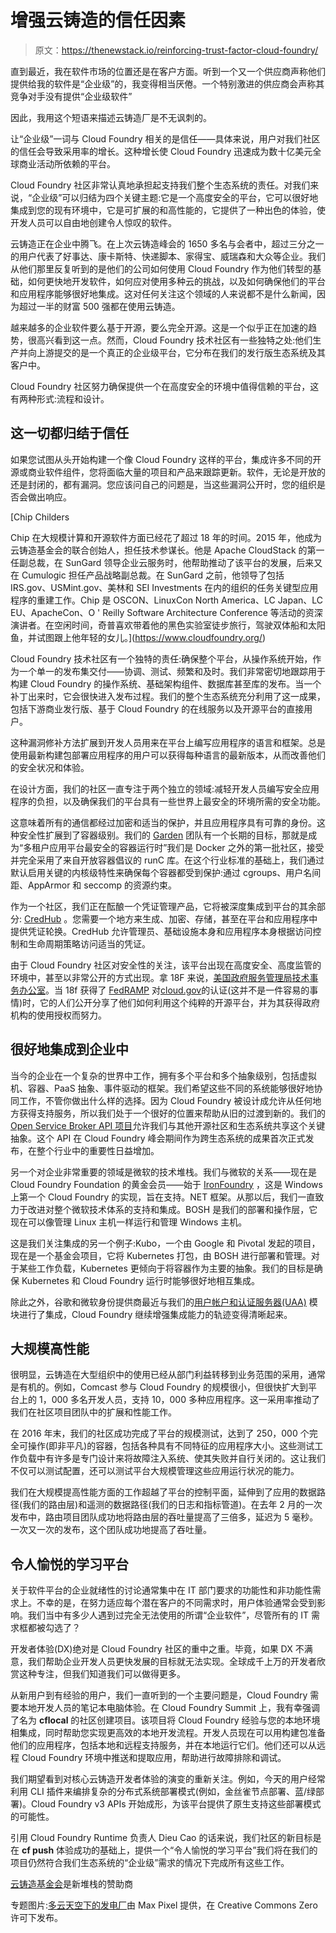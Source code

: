 # 增强云铸造的信任因素

> 原文：<https://thenewstack.io/reinforcing-trust-factor-cloud-foundry/>

直到最近，我在软件市场的位置还是在客户方面。听到一个又一个供应商声称他们提供给我的软件是“企业级”的，我变得相当厌倦。一个特别激进的供应商会声称其竞争对手没有提供“企业级软件”

因此，我用这个短语来描述云铸造厂是不无讽刺的。

让“企业级”一词与 Cloud Foundry 相关的是信任——具体来说，用户对我们社区的信任会导致采用率的增长。这种增长使 Cloud Foundry 迅速成为数十亿美元全球商业活动所依赖的平台。

Cloud Foundry 社区非常认真地承担起支持我们整个生态系统的责任。对我们来说，“企业级”可以归结为四个关键主题:它是一个高度安全的平台，它可以很好地集成到您的现有环境中，它是可扩展的和高性能的，它提供了一种出色的体验，使开发人员可以自由地创建令人惊叹的软件。

云铸造正在企业中腾飞。在上次云铸造峰会的 1650 多名与会者中，超过三分之一的用户代表了好事达、康卡斯特、快递脚本、家得宝、威瑞森和大众等企业。我们从他们那里反复听到的是他们的公司如何使用 Cloud Foundry 作为他们转型的基础，如何更快地开发软件，如何应对使用多种云的挑战，以及如何确保他们的平台和应用程序能够很好地集成。这对任何关注这个领域的人来说都不是什么新闻，因为超过一半的财富 500 强都在使用云铸造。

越来越多的企业软件要么基于开源，要么完全开源。这是一个似乎正在加速的趋势，很高兴看到这一点。然而，Cloud Foundry 技术社区有一些独特之处:他们生产并向上游提交的是一个真正的企业级平台，它分布在我们的发行版生态系统及其客户中。

Cloud Foundry 社区努力确保提供一个在高度安全的环境中值得信赖的平台，这有两种形式:流程和设计。

## 这一切都归结于信任

如果您试图从头开始构建一个像 Cloud Foundry 这样的平台，集成许多不同的开源或商业软件组件，您将面临大量的项目和产品来跟踪更新。软件，无论是开放的还是封闭的，都有漏洞。您应该问自己的问题是，当这些漏洞公开时，您的组织是否会做出响应。

 [Chip Childers

Chip 在大规模计算和开源软件方面已经花了超过 18 年的时间。2015 年，他成为云铸造基金会的联合创始人，担任技术参谋长。他是 Apache CloudStack 的第一任副总裁，在 SunGard 领导企业云服务时，他帮助推动了该平台的发展，后来又在 Cumulogic 担任产品战略副总裁。在 SunGard 之前，他领导了包括 IRS.gov、USMint.gov、美林和 SEI Investments 在内的组织的任务关键型应用程序的重建工作。Chip 是 OSCON、LinuxCon North America、LC Japan、LC EU、ApacheCon、O ' Reilly Software Architecture Conference 等活动的资深演讲者。在空闲时间，奇普喜欢带着他的黑色实验室徒步旅行，驾驶双体船和太阳鱼，并试图跟上他年轻的女儿。](https://www.cloudfoundry.org/) 

Cloud Foundry 技术社区有一个独特的责任:确保整个平台，从操作系统开始，作为一个单一的发布集交付——协调、测试、频繁和及时。我们非常密切地跟踪用于构建 Cloud Foundry 的操作系统、基础架构组件、数据库甚至库的发布。当一个补丁出来时，它会很快进入发布过程。我们的整个生态系统充分利用了这一成果，包括下游商业发行版、基于 Cloud Foundry 的在线服务以及开源平台的直接用户。

这种漏洞修补方法扩展到开发人员用来在平台上编写应用程序的语言和框架。总是使用最新构建包部署应用程序的用户可以获得每种语言的最新版本，从而改善他们的安全状况和体验。

在设计方面，我们的社区一直专注于两个独立的领域:减轻开发人员编写安全应用程序的负担，以及确保我们的平台具有一些世界上最安全的环境所需的安全功能。

这意味着所有的通信都经过加密和适当的保护，并且应用程序具有可靠的身份。这种安全性扩展到了容器级别。我们的 [Garden](https://docs.cloudfoundry.org/concepts/architecture/garden.html) 团队有一个长期的目标，那就是成为“多租户应用平台最安全的容器运行时”我们是 Docker 之外的第一批社区，接受并完全采用了来自开放容器倡议的 runC 库。在这个行业标准的基础上，我们通过默认启用关键的内核级特性来确保每个容器都受到保护:通过 cgroups、用户名间距、AppArmor 和 seccomp 的资源约束。

作为一个社区，我们正在酝酿一个凭证管理产品，它将被深度集成到平台的其余部分: [CredHub](https://github.com/cloudfoundry-incubator/credhub) 。您需要一个地方来生成、加密、存储，甚至在平台和应用程序中提供凭证轮换。CredHub 允许管理员、基础设施本身和应用程序本身根据访问控制和生命周期策略访问适当的凭证。

由于 Cloud Foundry 社区对安全性的关注，该平台出现在高度安全、高度监管的环境中，甚至以非常公开的方式出现。拿 18F 来说，[美国政府服务管理局技术事务办公室](https://18f.gsa.gov/2017/02/27/to-get-things-done-you-need-great-secure-tools/)。当 18f 获得了 [FedRAMP](https://www.fedramp.gov/) 对[cloud.gov](https://cloud.gov/)的认证(这并不是一件容易的事情)时，它的人们公开分享了他们如何利用这个纯粹的开源平台，并为其获得政府机构的使用授权而努力。

## 很好地集成到企业中

当今的企业在一个复杂的世界中工作，拥有多个平台和多个抽象级别，包括虚拟机、容器、PaaS 抽象、事件驱动的框架。我们希望这些不同的系统能够很好地协同工作，不管你做出什么样的选择。因为 Cloud Foundry 被设计成允许从任何地方获得支持服务，所以我们处于一个很好的位置来帮助从旧的过渡到新的。我们的 [Open Service Broker API 项目](https://thenewstack.io/cloud-foundrys-vision-services-ecosystem-transcends-containers/)允许我们与其他开源社区和生态系统共享这个关键抽象。这个 API 在 Cloud Foundry 峰会期间作为跨生态系统的成果首次正式发布，在整个行业中的重要性日益增加。

另一个对企业非常重要的领域是微软的技术堆栈。我们与微软的关系——现在是 Cloud Foundry Foundation 的黄金会员——始于 [IronFoundry](https://github.com/IronFoundry) ，这是 Windows 上第一个 Cloud Foundry 的实现，旨在支持。NET 框架。从那以后，我们一直致力于改进对整个微软技术体系的支持和集成。BOSH 是我们的部署和操作层，它现在可以像管理 Linux 主机一样运行和管理 Windows 主机。

这是我们关注集成的另一个例子:Kubo，一个由 Google 和 Pivotal 发起的项目，现在是一个基金会项目，它将 Kubernetes 打包，由 BOSH 进行部署和管理。对于某些工作负载，Kubernetes 更倾向于将容器作为主要的抽象。我们的目标是确保 Kubernetes 和 Cloud Foundry 运行时能够很好地相互集成。

除此之外，谷歌和微软身份提供商最近与我们的[用户帐户和认证服务器(UAA)](https://github.com/cloudfoundry/uaa) 模块进行了集成，Cloud Foundry 继续增强集成能力的轨迹变得清晰起来。

## 大规模高性能

很明显，云铸造在大型组织中的使用已经从部门利益转移到业务范围的采用，通常是有机的。例如，Comcast 参与 Cloud Foundry 的规模很小，但很快扩大到平台上的 1，000 多名开发人员，支持 10，000 多种应用程序。这一采用率推动了我们在社区项目团队中的扩展和性能工作。

在 2016 年末，我们的社区成功完成了平台的规模测试，达到了 250，000 个完全可操作(即非平凡)的容器，包括各种具有不同特征的应用程序大小。这些测试工作负载中有许多是专门设计来将故障注入系统、使其失败并自行关闭的。这让我们不仅可以测试配置，还可以测试平台大规模管理这些应用运行状况的能力。

我们在大规模提高性能方面的工作超越了平台的控制平面，延伸到了应用的数据路径(我们的路由层)和遥测的数据路径(我们的日志和指标管道)。在去年 2 月的一次发布中，路由项目团队成功地将路由层的吞吐量提高了三倍多，延迟为 5 毫秒。一次又一次的发布，这个团队成功地提高了吞吐量。

## 令人愉悦的学习平台

关于软件平台的企业就绪性的讨论通常集中在 IT 部门要求的功能性和非功能性需求上。不幸的是，在努力适应每个潜在客户的不同需求时，用户体验通常会受到影响。我们当中有多少人遇到过完全无法使用的所谓“企业软件”，尽管所有的 IT 需求框都被勾选了？

开发者体验(DX)绝对是 Cloud Foundry 社区的重中之重。毕竟，如果 DX 不满意，我们帮助企业开发人员更快发展的目标就无法实现。全球成千上万的开发者欣赏这种专注，但我们知道我们可以做得更多。

从新用户到有经验的用户，我们一直听到的一个主要问题是，Cloud Foundry 需要本地开发人员的笔记本电脑体验。在 Cloud Foundry Summit 上，我有幸强调了名为 **cflocal** 的社区创建项目。该项目将 Cloud Foundry 经验与您的本地环境相集成，同时帮助您实现更高效的本地开发流程。开发人员现在可以用构建包准备他们的应用程序，包括本地和远程支持服务，并在本地运行它们。他们还可以从远程 Cloud Foundry 环境中推送和提取应用，帮助进行故障排除和调试。

我们期望看到对核心云铸造开发者体验的演变的重新关注。例如，今天的用户经常利用 CLI 插件来编排复杂的分布式系统部署模式(例如，金丝雀节点部署、蓝/绿部署)。Cloud Foundry v3 APIs 开始成形，为该平台提供了原生支持这些部署模式的可能性。

引用 Cloud Foundry Runtime 负责人 Dieu Cao 的话来说，我们社区的新目标是在 **cf push** 体验成功的基础上，提供一个“令人愉悦的学习平台”我们将在我们的项目仍然符合我们生态系统的“企业级”需求的情况下完成所有这些工作。

[云铸造基金会](https://www.cloudfoundry.org/)是新堆栈的赞助商

专题图片:[多云天空下的发电厂](http://maxpixel.freegreatpicture.com/Clouds-Sky-Chimney-Industry-Power-Plant-Factory-1351294)由 Max Pixel 提供，在 Creative Commons Zero 许可下发布。

<svg xmlns:xlink="http://www.w3.org/1999/xlink" viewBox="0 0 68 31" version="1.1"><title>Group</title> <desc>Created with Sketch.</desc></svg>